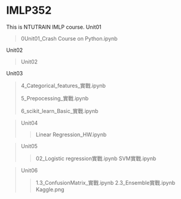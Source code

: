 # IMLP352
This is NTUTRAIN IMLP course.
Unit01
>0Unit01_Crash Course on Python.ipynb

Unit02
>Unit02

Unit03
>4_Categorical_features_實戰.ipynb
>
>5_Prepocessing_實戰.ipynb
>
>6_scikit_learn_Basic_實戰.ipynb

> Unit04
> > Linear Regression_HW.ipynb

> Unit05
> > 02_Logistic regression實戰.ipynb
> > SVM實戰.ipynb

> Unit06
> > 1.3_ConfusionMatrix_實戰.ipynb
> > 2.3_Ensemble實戰.ipynb
> > Kaggle.png
